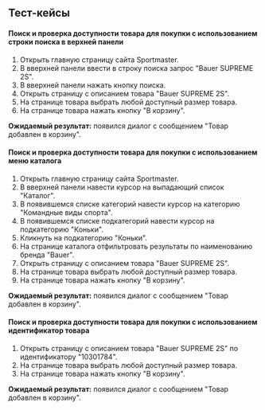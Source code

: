 ## **Тест-кейсы**
#### **Поиск и проверка доступности товара для покупки с использованием строки поиска в верхней панели**
1. Открыть главную страницу сайта Sportmaster.
2. В вверхней панели ввести в строку поиска запрос "Bauer SUPREME 2S".
3. В вверхней панели нажать кнопку поиска.
4. Открыть страницу с описанием товара "Bauer SUPREME 2S".
5. На странице товара выбрать любой доступный размер товара.
6. На странице товара нажать кнопку "В корзину".

**Ожидаемый результат:** появился диалог с сообщением "Товар добавлен в корзину".

#### **Поиск и проверка доступности товара для покупки с использованием меню каталога**
1. Открыть главную страницу сайта Sportmaster.
2. В вверхней панели навести курсор на выпадающий список "Каталог".
3. В появившемся списке категорий навести курсор на категорию "Командные виды спорта".
4. В появившемся списке подкатегорий навести курсор на подкатегорию "Коньки".
5. Кликнуть на подкатегорию "Коньки".
6. На странице каталога отфильтровать результаты по наименованию бренда "Bauer".
7. Открыть страницу с описанием товара "Bauer SUPREME 2S".
8. На странице товара выбрать любой доступный размер товара.
9. На странице товара нажать кнопку "В корзину".

**Ожидаемый результат:** появился диалог с сообщением "Товар добавлен в корзину".

#### **Поиск и проверка доступности товара для покупки с использованием идентификатор товара**
1. Открыть страницу с описанием товара "Bauer SUPREME 2S" по идентификатору "10301784".
2. На странице товара выбрать любой доступный размер товара.
3. На странице товара нажать кнопку "В корзину".

**Ожидаемый результат:** появился диалог с сообщением "Товар добавлен в корзину".